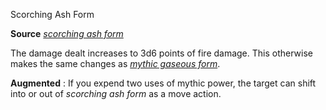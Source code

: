 Scorching Ash Form

**Source** [_scorching ash form_](/pathfinderRPG/prd/advancedRaceGuide/featuredRaces/ifrits.html#_scorching-ash-form)

The damage dealt increases to 3d6 points of fire damage. This otherwise makes the same changes as [_mythic gaseous form_](/pathfinderRPG/mythicAdventures/mythicSpells/gaseousForm.html).

**Augmented** : If you expend two uses of mythic power, the target can shift into or out of _scorching ash form_ as a move action.

